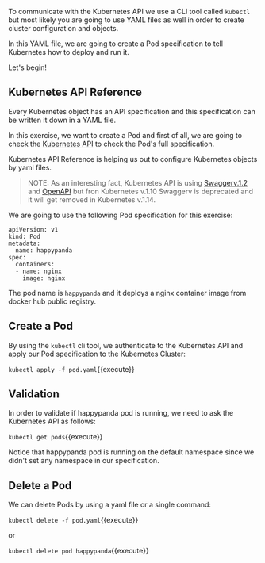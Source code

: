 
To communicate with the Kubernetes API we use a CLI tool called ```kubectl``` but most likely you are going to use YAML files as well in order to create cluster configuration and objects.

In this YAML file, we are going to create a Pod specification to tell Kubernetes how to deploy and run it.

Let's begin!

## Kubernetes API Reference 

Every Kubernetes object has an API specification and this specification can be written it down in a YAML file.

In this exercise, we want to create a Pod and first of all, we are going to check the [Kubernetes API](https://kubernetes.io/docs/reference/generated/kubernetes-api/v1.10/#pod-v1-core) to check the Pod's full specification.

Kubernetes API Reference is helping us out to configure Kubernetes objects by yaml files. 

>NOTE: As an interesting fact, Kubernetes API is using [Swaggerv.1.2](https://swagger.io/) and [OpenAPI](https://www.openapis.org/) but fron Kubernetes v.1.10 Swaggerv is deprecated and it will get removed in Kubernetes v.1.14.

We are going to use the following Pod specification for this exercise:

```
apiVersion: v1
kind: Pod
metadata:
  name: happypanda
spec:
  containers:
  - name: nginx
    image: nginx
```

The pod name is ```happypanda``` and it deploys a nginx container image from docker hub public registry.


## Create a Pod

By using the ```kubectl``` cli tool, we authenticate to the Kubernetes API and apply our Pod specification to the Kubernetes Cluster:

`kubectl apply -f pod.yaml`{{execute}}

## Validation

In order to validate if happypanda pod  is running, we need to ask the Kubernetes API as follows:

`kubectl get pods`{{execute}}

Notice that happypanda pod is running on the default namespace since we didn't set any namespace in our specification.

## Delete a Pod

We can delete Pods by using a yaml file or a single command:

`kubectl delete -f pod.yaml`{{execute}}

or 

`kubectl delete pod happypanda`{{execute}}